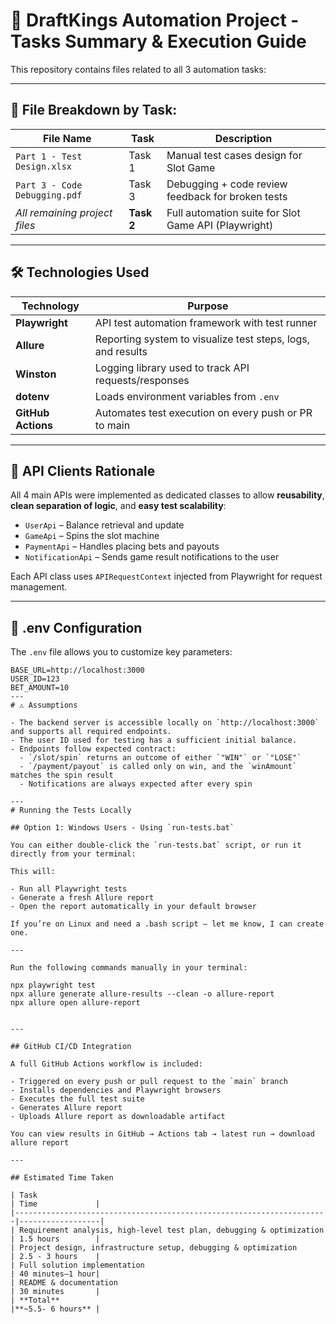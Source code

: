 # 🎯 DraftKings Automation Project - Tasks Summary & Execution Guide

This repository contains files related to all 3 automation tasks:

---

## 📌 File Breakdown by Task:

| File Name                     | Task     | Description                                      |
|------------------------------|----------|------------------------------------------------|
| `Part 1 - Test Design.xlsx`   | Task 1   | Manual test cases design for Slot Game          |
| `Part 3 - Code Debugging.pdf` | Task 3   | Debugging + code review feedback for broken tests|
| *All remaining project files* | **Task 2** | Full automation suite for Slot Game API (Playwright) |

---

## 🛠️ Technologies Used

| Technology       | Purpose                                                           |
|------------------|-------------------------------------------------------------------|
| **Playwright**   | API test automation framework with test runner                    |
| **Allure**       | Reporting system to visualize test steps, logs, and results       |
| **Winston**      | Logging library used to track API requests/responses              |
| **dotenv**       | Loads environment variables from `.env`                           |
| **GitHub Actions** | Automates test execution on every push or PR to main             |

---

## 🤖 API Clients Rationale

All 4 main APIs were implemented as dedicated classes to allow **reusability**, **clean separation of logic**, and **easy test scalability**:

- `UserApi` – Balance retrieval and update  
- `GameApi` – Spins the slot machine  
- `PaymentApi` – Handles placing bets and payouts  
- `NotificationApi` – Sends game result notifications to the user  

Each API class uses `APIRequestContext` injected from Playwright for request management.

---

## 📂 .env Configuration

The `.env` file allows you to customize key parameters:

```env
BASE_URL=http://localhost:3000
USER_ID=123
BET_AMOUNT=10
---
# ⚠️ Assumptions

- The backend server is accessible locally on `http://localhost:3000` and supports all required endpoints.
- The user ID used for testing has a sufficient initial balance.
- Endpoints follow expected contract:
  - `/slot/spin` returns an outcome of either `"WIN"` or `"LOSE"`
  - `/payment/payout` is called only on win, and the `winAmount` matches the spin result
  - Notifications are always expected after every spin

---
# Running the Tests Locally

## Option 1: Windows Users - Using `run-tests.bat`

You can either double-click the `run-tests.bat` script, or run it directly from your terminal:

This will:

- Run all Playwright tests  
- Generate a fresh Allure report  
- Open the report automatically in your default browser  

If you’re on Linux and need a .bash script — let me know, I can create one.

---

Run the following commands manually in your terminal:

npx playwright test
npx allure generate allure-results --clean -o allure-report
npx allure open allure-report


---

## GitHub CI/CD Integration

A full GitHub Actions workflow is included:

- Triggered on every push or pull request to the `main` branch  
- Installs dependencies and Playwright browsers  
- Executes the full test suite  
- Generates Allure report  
- Uploads Allure report as downloadable artifact  

You can view results in GitHub → Actions tab → latest run → download allure report

---

## Estimated Time Taken

| Task                                                                 | Time             |
|----------------------------------------------------------------------|------------------|
| Requirement analysis, high-level test plan, debugging & optimization | 1.5 hours        |
| Project design, infrastructure setup, debugging & optimization       | 2.5 - 3 hours    |
| Full solution implementation                                         | 40 minutes–1 hour|
| README & documentation                                               | 30 minutes       |
| **Total**                                                            |**~5.5- 6 hours** |

